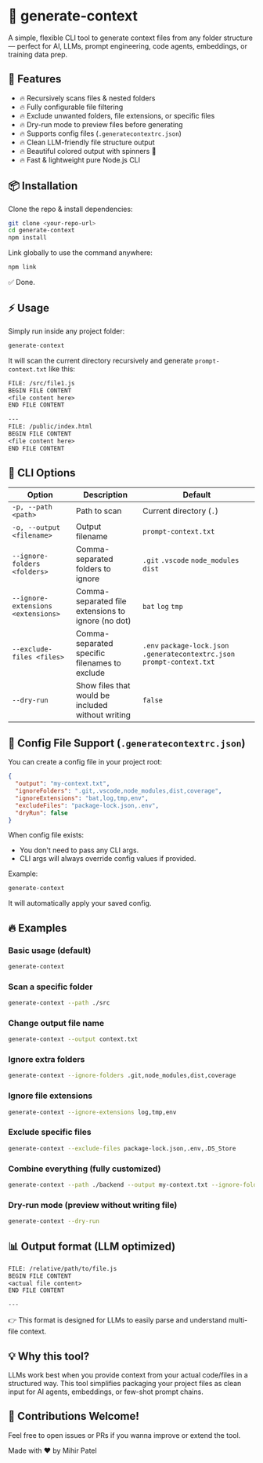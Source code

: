 # 📝 generate-context

A simple, flexible CLI tool to generate context files from any folder structure — perfect for AI, LLMs, prompt engineering, code agents, embeddings, or training data prep.

## 🚀 Features

- 🔥 Recursively scans files & nested folders
- 🔥 Fully configurable file filtering
- 🔥 Exclude unwanted folders, file extensions, or specific files
- 🔥 Dry-run mode to preview files before generating
- 🔥 Supports config files (`.generatecontextrc.json`)
- 🔥 Clean LLM-friendly file structure output
- 🔥 Beautiful colored output with spinners 🎨
- 🔥 Fast & lightweight pure Node.js CLI

## 📦 Installation

Clone the repo & install dependencies:

```bash
git clone <your-repo-url>
cd generate-context
npm install
```

Link globally to use the command anywhere:

```bash
npm link
```

✅ Done.

## ⚡ Usage

Simply run inside any project folder:

```bash
generate-context
```

It will scan the current directory recursively and generate `prompt-context.txt` like this:

```txt
FILE: /src/file1.js
BEGIN FILE CONTENT
<file content here>
END FILE CONTENT

---
FILE: /public/index.html
BEGIN FILE CONTENT
<file content here>
END FILE CONTENT

```

## 🔧 CLI Options

| Option                             | Description                                        | Default                     |
| ---------------------------------- | -------------------------------------------------- | --------------------------- |
| `-p, --path <path>`                | Path to scan                                       | Current directory (`.`)     |
| `-o, --output <filename>`          | Output filename                                    | `prompt-context.txt`        |
| `--ignore-folders <folders>`       | Comma-separated folders to ignore                  | `.git` `.vscode` `node_modules` `dist` |
| `--ignore-extensions <extensions>` | Comma-separated file extensions to ignore (no dot) | `bat` `log` `tmp`               |
| `--exclude-files <files>`          | Comma-separated specific filenames to exclude      | `.env` `package-lock.json` `.generatecontextrc.json` `prompt-context.txt`    |
| `--dry-run`                        | Show files that would be included without writing  | `false`                     |

## 🔧 Config File Support (`.generatecontextrc.json`)

You can create a config file in your project root:

```json
{
  "output": "my-context.txt",
  "ignoreFolders": ".git,.vscode,node_modules,dist,coverage",
  "ignoreExtensions": "bat,log,tmp,env",
  "excludeFiles": "package-lock.json,.env",
  "dryRun": false
}
```

When config file exists:

- You don't need to pass any CLI args.
- CLI args will always override config values if provided.

Example:

```bash
generate-context
```

It will automatically apply your saved config.

## 🔥 Examples

### Basic usage (default)

```bash
generate-context
```

### Scan a specific folder

```bash
generate-context --path ./src
```

### Change output file name

```bash
generate-context --output context.txt
```

### Ignore extra folders

```bash
generate-context --ignore-folders .git,node_modules,dist,coverage
```

### Ignore file extensions

```bash
generate-context --ignore-extensions log,tmp,env
```

### Exclude specific files

```bash
generate-context --exclude-files package-lock.json,.env,.DS_Store
```

### Combine everything (fully customized)

```bash
generate-context --path ./backend --output my-context.txt --ignore-folders .git,.cache,dist --ignore-extensions log,tmp --exclude-files package-lock.json,.env
```

### Dry-run mode (preview without writing file)

```bash
generate-context --dry-run
```

## 📊 Output format (LLM optimized)

```txt
FILE: /relative/path/to/file.js
BEGIN FILE CONTENT
<actual file content>
END FILE CONTENT

---
```

👉 This format is designed for LLMs to easily parse and understand multi-file context.

## 💡 Why this tool?

LLMs work best when you provide context from your actual code/files in a structured way.
This tool simplifies packaging your project files as clean input for AI agents, embeddings, or few-shot prompt chains.

## 🤝 Contributions Welcome!

Feel free to open issues or PRs if you wanna improve or extend the tool.

Made with ❤️ by Mihir Patel